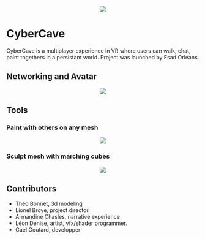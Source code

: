 
<p align="center">
  <img src=git-content/highligh3.gif />
</p>

# CyberCave

CyberCave is a multiplayer experience in VR where users can walk, chat, paint togethers in a persistant world. Project was launched by Esad Orléans.

## Networking and Avatar

<p align="center">
  <img src=git-content/avatarsyncs.gif />
</p>

## Tools

###  Paint with others on any mesh 

<p align="center">
  <img src=git-content/painting.gif />
</p>


###  Sculpt mesh with marching cubes

<p align="center">
  <img src=git-content/sculptingmc.gif />
</p>

## Contributors

* Théo Bonnet, 3d modeling
* Lionel Broye, project director.
* Armandine Chasles, narrative experience
* Léon Denise, artist, vfx/shader programmer.
* Gael Goutard, developper
